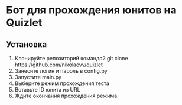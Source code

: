 Бот для прохождения юнитов на Quizlet
=============================

Установка
------------

1. Клонируйте репозиторий командой git clone https://github.com/nikolaevv/quizlet
2. Занесите логин и пароль в config.py
3. Запустите main.py
4. Выберите режим прохождения теста
5. Вставьте ID юнита из URL
6. Ждите окончания прохождения режима